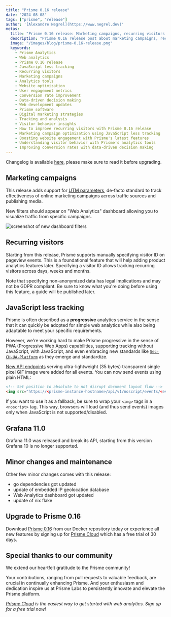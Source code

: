 ```yaml
---
title: "Prisme 0.16 release"
date: "2024-08-08"
tags: ["prisme", "release"]
author: '[Alexandre Negrel](https://www.negrel.dev)'
metas:
  title: "Prisme 0.16 release: Marketing campaigns, recurring visitors and javascript less tracking!"
  description: "Prisme 0.16 release post about marketing campaigns, recurring visitors and javascript less tracking!"
  image: "/images/blog/prisme-0.16-release.png"
  keywords:
    - Prisme Analytics
    - Web analytics
    - Prisme 0.16 release
    - JavaScript less tracking
    - Recurring visitors
    - Marketing campaigns
    - Analytics tools
    - Website optimization
    - User engagement metrics
    - Conversion rate improvement
    - Data-driven decision making
    - Web development updates
    - Prisme software
    - Digital marketing strategies
    - Tracking and analysis
    - Visitor behavior insights
    - How to improve recurring visitors with Prisme 0.16 release
    - Marketing campaign optimization using JavaScript less tracking
    - Boosting website engagement with Prisme's latest features
    - Understanding visitor behavior with Prisme's analytics tools
    - Improving conversion rates with data-driven decision making
---
```


Changelog is available [here](https://github.com/prismelabs/analytics/releases/tag/v0.16.0),
please make sure to read it before upgrading.

## Marketing campaigns

This release adds support for
[UTM parameters](/blog/understanding-utm-parameters), de-facto standard to track
effectiveness of online marketing campaigns across traffic sources and
publishing media.

New filters should appear on "Web Analytics" dashboard allowing you to visualize
traffic from specific campaigns.

![screenshot of new dashboard filters](/images/blog/utm_filters_dashboard.png)

## Recurring visitors

Starting from this release, Prisme supports manually specifying visitor ID on
pageview events. This is a foundational feature that will help adding product
analytics features later. Specifying a visitor ID allows tracking recurring
visitors across days, weeks and months.

Note that specifying non-anonymized data has legal implications and may not be
GDPR compliant. Be sure to know what you're doing before using this feature, a
guide will be published later.

## JavaScript less tracking

Prisme is often described as a **progressive** analytics service in the sense
that it can quickly be adopted for simple web analytics while also being
adaptable to meet your specific requirements.

However, we're working hard to make Prisme progressive in the sense of PWA
(Progressive Web Apps) capabilities, supporting tracking without JavaScript,
with JavaScript, and even embracing new standards like
[`Sec-CH-UA-Platform`](https://developer.mozilla.org/en-US/docs/Web/HTTP/Headers/Sec-CH-UA-Platform)
as they emerge and standardize.

<img src="https://app.prismeanalytics.com/api/v1/noscript/events/<event>" style="position:absolute;top:-100px;">

[New API endpoints](/docs/reference/http/#noscript-events-api) serving
ultra-lightweight (35 bytes) transparent single pixel GIF image were added for
all events. You can now send events using plain HTML:
```html
<!-- Set position to absolute to not disrupt document layout flow -->
<img src="https://<prisme-instance-hostname>/api/v1/noscript/events/<event>" style="position:absolute;top:-100px;">
```

If you want to use it as a fallback, be sure to wrap your `<img>` tags in a
`<noscript>` tag. This way, browsers will load (and thus send events) images only
when JavaScript is not supported/disabled.

## Grafana 11.0

Grafana 11.0 was released and break its API, starting from this version Grafana
10 is no longer supported.

## Minor changes and maintenance

Other few minor changes comes with this release:
* go dependencies got updated
* update of embedded IP geolocation database
* Web Analytics dashboard got updated
* update of nix flake

## Upgrade to Prisme 0.16

Download [Prisme 0.16](https://hub.docker.com/r/prismelabs/analytics) from our
Docker repository today or experience all new features by signing up for
[Prisme Cloud](https://app.prismeanalytics.com/) which has a free trial of 30
days.

## Special thanks to our community

We extend our heartfelt gratitude to the Prisme community!

Your contributions, ranging from pull requests to valuable feedback, are crucial
in continually enhancing Prisme. And your enthusiasm and dedication inspire us
at Prisme Labs to persistently innovate and elevate the Prisme platform.

*[Prisme Cloud](https://app.prismeanalytics.com) is the easiest way to get
started with web analytics. Sign up for a free trial now!*

